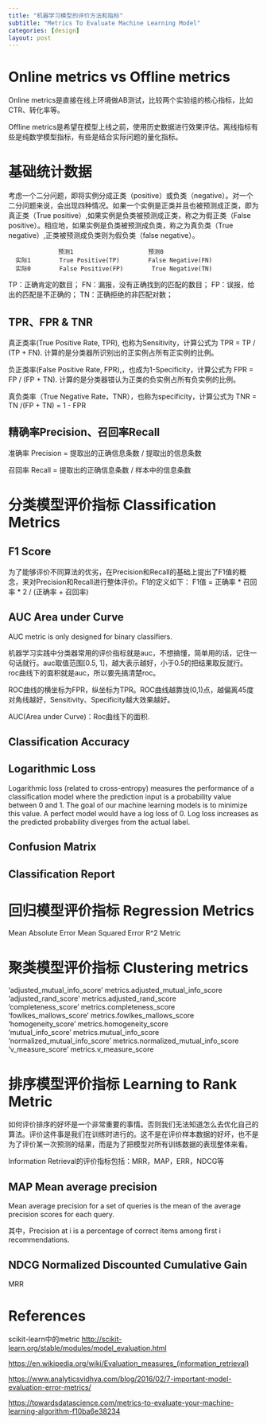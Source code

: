 ```yaml
---
title: "机器学习模型的评价方法和指标"
subtitle: "Metrics To Evaluate Machine Learning Model"
categories: [design]
layout: post
---
```


# Online metrics vs Offline metrics

Online metrics是直接在线上环境做AB测试，比较两个实验组的核心指标，比如CTR、转化率等。

Offline metrics是希望在模型上线之前，使用历史数据进行效果评估。离线指标有些是纯数学模型指标，有些是结合实际问题的量化指标。


# 基础统计数据

考虑一个二分问题，即将实例分成正类（positive）或负类（negative）。对一个二分问题来说，会出现四种情况。如果一个实例是正类并且也被预测成正类，即为真正类（True positive）,如果实例是负类被预测成正类，称之为假正类（False positive）。相应地，如果实例是负类被预测成负类，称之为真负类（True negative）,正类被预测成负类则为假负类（false negative）。


                  预测1                     预测0
      实际1        True Positive(TP)        False Negative(FN)
      实际0        False Positive(FP)        True Negative(TN)


TP：正确肯定的数目；
FN：漏报，没有正确找到的匹配的数目；
FP：误报，给出的匹配是不正确的；
TN：正确拒绝的非匹配对数；


## TPR、FPR & TNR

真正类率(True Positive Rate, TPR), 也称为Sensitivity，计算公式为
TPR = TP / (TP + FN).
计算的是分类器所识别出的正实例占所有正实例的比例。

负正类率(False Positive Rate, FPR),，也成为1-Specificity，计算公式为
FPR = FP / (FP + TN).
计算的是分类器错认为正类的负实例占所有负实例的比例。

真负类率（True Negative Rate，TNR），也称为specificity，计算公式为
TNR = TN /(FP + TN) = 1 - FPR



## 精确率Precision、召回率Recall

准确率 Precision = 提取出的正确信息条数 /  提取出的信息条数    

召回率 Recall = 提取出的正确信息条数 /  样本中的信息条数    



# 分类模型评价指标 Classification Metrics

## F1 Score

为了能够评价不同算法的优劣，在Precision和Recall的基础上提出了F1值的概念，来对Precision和Recall进行整体评价。F1的定义如下：
F1值  = 正确率 * 召回率 * 2 / (正确率 + 召回率)

## AUC Area under Curve

AUC metric is only designed for binary classifiers.

机器学习实践中分类器常用的评价指标就是auc，不想搞懂，简单用的话，记住一句话就行。auc取值范围[0.5, 1]，越大表示越好，小于0.5的把结果取反就行。
roc曲线下的面积就是auc，所以要先搞清楚roc。

ROC曲线的横坐标为FPR，纵坐标为TPR。ROC曲线越靠拢(0,1)点，越偏离45度对角线越好，Sensitivity、Specificity越大效果越好。

AUC(Area under Curve)：Roc曲线下的面积.

## Classification Accuracy


## Logarithmic Loss

Logarithmic loss (related to cross-entropy) measures the performance of a classification model where the prediction input is a probability value between 0 and 1. The goal of our machine learning models is to minimize this value. A perfect model would have a log loss of 0. Log loss increases as the predicted probability diverges from the actual label.


## Confusion Matrix



## Classification Report







# 回归模型评价指标 Regression Metrics

Mean Absolute Error
Mean Squared Error
R^2 Metric



# 聚类模型评价指标 Clustering metrics

‘adjusted_mutual_info_score’	metrics.adjusted_mutual_info_score	 
‘adjusted_rand_score’	metrics.adjusted_rand_score	 
‘completeness_score’	metrics.completeness_score	 
‘fowlkes_mallows_score’	metrics.fowlkes_mallows_score	 
‘homogeneity_score’	metrics.homogeneity_score	 
‘mutual_info_score’	metrics.mutual_info_score	 
‘normalized_mutual_info_score’	metrics.normalized_mutual_info_score	 
‘v_measure_score’	metrics.v_measure_score






# 排序模型评价指标 Learning to Rank Metric

如何评价排序的好坏是一个非常重要的事情。否则我们无法知道怎么去优化自己的算法。评价这件事是我们在训练时进行的。这不是在评价样本数据的好坏，也不是为了评价某一次预测的结果，而是为了把模型对所有训练数据的表现整体来看。

Information Retrieval的评价指标包括：MRR，MAP，ERR，NDCG等


## MAP Mean average precision

Mean average precision for a set of queries is the mean of the average precision scores for each query.

其中，Precision at i is a percentage of correct items among first i recommendations.



## NDCG Normalized Discounted Cumulative Gain


MRR







# References

scikit-learn中的metric http://scikit-learn.org/stable/modules/model_evaluation.html

https://en.wikipedia.org/wiki/Evaluation_measures_(information_retrieval)

https://www.analyticsvidhya.com/blog/2016/02/7-important-model-evaluation-error-metrics/

https://towardsdatascience.com/metrics-to-evaluate-your-machine-learning-algorithm-f10ba6e38234
